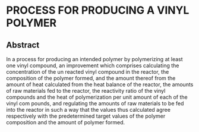 # PROCESS FOR PRODUCING A VINYL POLYMER

## Abstract
In a process for producing an intended polymer by polymerizing at least one vinyl compound, an improvement which comprises calculating the concentration of the un reacted vinyl compound in the reactor, the composition of the polymer formed, and the amount thereof from the amount of heat calculated from the heat balance of the reactor, the amounts of raw materials fed to the reactor, the reactivity ratio of the vinyl compounds and the heat of polymerization per unit amount of each of the vinyl com pounds, and regulating the amounts of raw materials to be fed into the reactor in such a way that the values thus calculated agree respectively with the predetermined target values of the polymer composition and the amount of polymer formed.